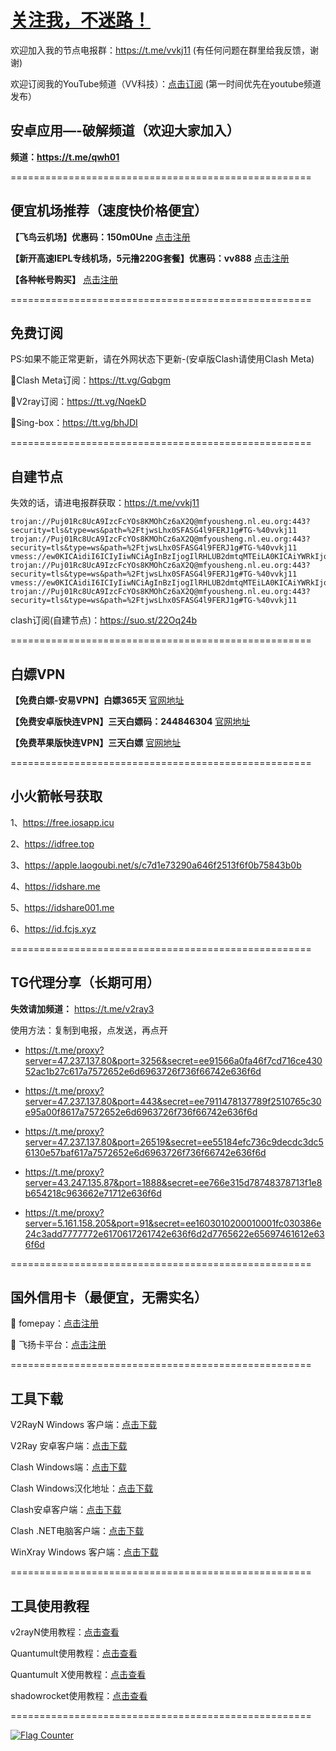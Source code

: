 # [关注我，不迷路！](https://github.com/login?return_to=https%3A%2F%2Fgithub.com%2Fw379740999)

欢迎加入我的节点电报群：https://t.me/vvkj11
(有任何问题在群里给我反馈，谢谢)

欢迎订阅我的YouTube频道（VV科技）：[点击订阅](https://www.youtube.com/channel/UCqdGfxwYKrllrHv_Bc-9vAw?sub_confirmation=1)
(第一时间优先在youtube频道发布）

## 安卓应用—-破解频道（欢迎大家加入）

**频道：https://t.me/qwh01**

====================================================

## 便宜机场推荐（速度快价格便宜）

**【飞鸟云机场】优惠码：150m0Une** [点击注册](https://feiniaoyun10.life/#/register?code=150m0Une)

**【新开高速IEPL专线机场，5元撸220G套餐】优惠码：vv888** [点击注册](https://hongxingdl.com/web/#/login?code=cCDWstFY)

**【各种帐号购买】** [点击注册](https://wandoukj.eu.org/)

====================================================

## 免费订阅

PS:如果不能正常更新，请在外网状态下更新-(安卓版Clash请使用Clash Meta)

🚀Clash  Meta订阅：https://tt.vg/Gqbgm

🚀V2ray订阅：https://tt.vg/NqekD

🚀Sing-box：https://tt.vg/bhJDI

====================================================

## 自建节点
失效的话，请进电报群获取：https://t.me/vvkj11

```
trojan://Puj01Rc8UcA9IzcFcYOs8KMOhCz6aX2Q@mfyousheng.nl.eu.org:443?security=tls&type=ws&path=%2FtjwsLhx0SFASG4l9FERJ1g#TG-%40vvkj11
trojan://Puj01Rc8UcA9IzcFcYOs8KMOhCz6aX2Q@mfyousheng.nl.eu.org:443?security=tls&type=ws&path=%2FtjwsLhx0SFASG4l9FERJ1g#TG-%40vvkj11
vmess://ew0KICAidiI6ICIyIiwNCiAgInBzIjogIlRHLUB2dmtqMTEiLA0KICAiYWRkIjogIjIzLjIyNy4zOS4xMSIsDQogICJwb3J0IjogIjgwODAiLA0KICAiaWQiOiAiOTY5ZjE5MDktYzBkMy00YzMwLTgxM2QtM2FlYzVjODM4YjdkIiwNCiAgImFpZCI6ICIwIiwNCiAgInNjeSI6ICJhdXRvIiwNCiAgIm5ldCI6ICJ3cyIsDQogICJ0eXBlIjogIm5vbmUiLA0KICAiaG9zdCI6ICJkb25ndGFpd2FuZzE1LmR0a3U0Ny54eXoiLA0KICAicGF0aCI6ICIvMUlLWWpWMHIvIiwNCiAgInRscyI6ICIiLA0KICAic25pIjogIiIsDQogICJhbHBuIjogIiIsDQogICJmcCI6ICIiDQp9
trojan://Puj01Rc8UcA9IzcFcYOs8KMOhCz6aX2Q@mfyousheng.nl.eu.org:443?security=tls&type=ws&path=%2FtjwsLhx0SFASG4l9FERJ1g#TG-%40vvkj11
vmess://ew0KICAidiI6ICIyIiwNCiAgInBzIjogIlRHLUB2dmtqMTEiLA0KICAiYWRkIjogIjEwOS4xMDQuMTUyLjIyMCIsDQogICJwb3J0IjogIjIzMDk5IiwNCiAgImlkIjogIjVlM2NlNmE3LTE3MGUtNDkzOS05YWFlLWM4ZmVmYjM1YTdlYSIsDQogICJhaWQiOiAiMCIsDQogICJzY3kiOiAiYXV0byIsDQogICJuZXQiOiAid3MiLA0KICAidHlwZSI6ICJub25lIiwNCiAgImhvc3QiOiAiIiwNCiAgInBhdGgiOiAiL0h6dU9paEI2LyIsDQogICJ0bHMiOiAiIiwNCiAgInNuaSI6ICIiLA0KICAiYWxwbiI6ICIiLA0KICAiZnAiOiAiIg0KfQ==
trojan://Puj01Rc8UcA9IzcFcYOs8KMOhCz6aX2Q@mfyousheng.nl.eu.org:443?security=tls&type=ws&path=%2FtjwsLhx0SFASG4l9FERJ1g#TG-%40vvkj11
```
clash订阅(自建节点)：https://suo.st/22Oq24b

====================================================

## 白嫖VPN

**【免费白嫖-安易VPN】白嫖365天** [官网地址](https://www.anyi555.com/?mid=1033)

**【免费安卓版快连VPN】三天白嫖码：244846304** [官网地址](https://pay.eradpd.xyz)

**【免费苹果版快连VPN】三天白嫖** [官网地址](https://promter-management.onelink.me/WxKq/fb306fec)

====================================================

## 小火箭帐号获取

1、https://free.iosapp.icu

2、https://idfree.top

3、https://apple.laogoubi.net/s/c7d1e73290a646f2513f6f0b75843b0b

4、https://idshare.me

5、https://idshare001.me

6、https://id.fcjs.xyz

====================================================

## TG代理分享（长期可用）

**失效请加频道：** https://t.me/v2ray3

使用方法：复制到电报，点发送，再点开

+ https://t.me/proxy?server=47.237.137.80&port=3256&secret=ee91566a0fa46f7cd716ce43052ac1b27c617a7572652e6d6963726f736f66742e636f6d

+ https://t.me/proxy?server=47.237.137.80&port=443&secret=ee7911478137789f2510765c30e95a00f8617a7572652e6d6963726f736f66742e636f6d

+ https://t.me/proxy?server=47.237.137.80&port=26519&secret=ee55184efc736c9decdc3dc56130e57baf617a7572652e6d6963726f736f66742e636f6d

+ https://t.me/proxy?server=43.247.135.87&port=1888&secret=ee766e315d78748378713f1e8b654218c963662e71712e636f6d

+ https://t.me/proxy?server=5.161.158.205&port=91&secret=ee1603010200010001fc030386e24c3add7777772e6170617261742e636f6d2d7765622e65697461612e636f6d
  
====================================================

## 国外信用卡（最便宜，无需实名）

:red_circle: fomepay：[点击注册](https://gpt.fomepay.com/#/pages/login/index?d=918895)

:red_circle: 飞扬卡平台：[点击注册](https://vc.fyetd.com/vc_web/main.html#/login?inNo=vtghps)

====================================================

## 工具下载

V2RayN Windows 客户端：[点击下载](https://github.com/2dust/v2rayN/releases)

V2Ray 安卓客户端：[点击下载](https://github.com/2dust/v2rayNG/releases)

Clash Windows端：[点击下载](https://github.com/Fndroid/clash_for_windows_pkg/releases)

Clash Windows汉化地址：[点击下载](https://drive.google.com/file/d/1hLY1pedrIxA1u8sEkPWnMLEsQawD0nvf/view?usp=sharing)

Clash安卓客户端：[点击下载](https://github.com/naicfeng/ClashRForAndroid/releases)

Clash .NET电脑客户端：[点击下载](https://github.com/ClashDotNetFramework/experimental-clash/releases)

WinXray Windows 客户端：[点击下载](https://github.com/TheMRLL/WinXray/releases)

====================================================

## 工具使用教程

v2rayN使用教程：[点击查看](https://youtu.be/MvJwoEo6-JU)

Quantumult使用教程：[点击查看](https://youtu.be/qCkjLMPKygw)

Quantumult X使用教程：[点击查看](https://youtu.be/ghZLHPEGfVc)

shadowrocket使用教程：[点击查看](https://youtu.be/kGKKr6WTrJc)

====================================================

<a href="https://info.flagcounter.com/pIZl"><img src="https://s11.flagcounter.com/count2/pIZl/bg_FFFFFF/txt_000000/border_CCCCCC/columns_2/maxflags_10/viewers_0/labels_1/pageviews_1/flags_0/percent_0/" alt="Flag Counter" border="0"></a>
